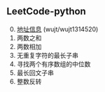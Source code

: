 ##  LeetCode-python
0. [地址信息](https://leetcode-cn.com/tag/array/problemset/)
(wujt/wujt1314520)
1. 两数之和
2. 两数相加
3. 无重复字符的最长子串
4. 寻找两个有序数组的中位数
5. 最长回文子串
6. 整数反转